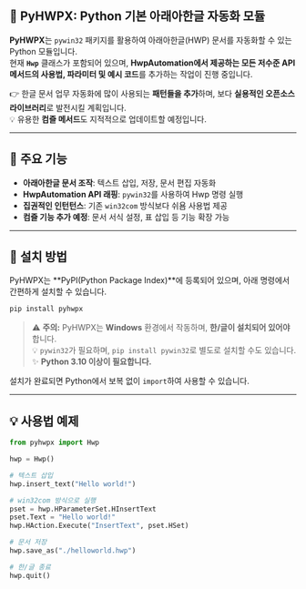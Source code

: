 ## 🐍 PyHWPX: Python 기본 아래아한글 자동화 모듈

**PyHWPX**는 `pywin32` 패키지를 활용하여 아래아한글(HWP) 문서를 자동화할 수 있는 Python 모듈입니다.  
현재 **`Hwp`** 클래스가 포함되어 있으며, **HwpAutomation에서 제공하는 모든 저수준 API 메서드의 사용법, 파라미터 및 예시 코드**를 추가하는 작업이 진행 중입니다.  

👉 한글 문서 업무 자동화에 많이 사용되는 **패턴들을 추가**하며, 보다 **실용적인 오픈소스 라이브러리**로 발전시킬 계획입니다.  
💡 유용한 **컴즐 메서드**도 지적적으로 업데이트할 예정입니다.

---

## **📌 주요 기능**
- **아래아한글 문서 조작**: 텍스트 삽입, 저장, 문서 편집 자동화
- **HwpAutomation API 래핑**: `pywin32`를 사용하여 Hwp 명령 실행
- **집권적인 인턴턴스**: 기존 `win32com` 방식보다 쉬욤 사용법 제공
- **컴즐 기능 추가 예정**: 문서 서식 설정, 표 삽입 등 기능 확장 가능  

---

## **🚀 설치 방법**
PyHWPX는 **PyPI(Python Package Index)**에 등록되어 있으며, 아래 명령에서 간편하게 설치할 수 있습니다.

```bash
pip install pyhwpx
```

> ⚠️ **주의:** PyHWPX는 **Windows** 환경에서 작동하며, **한/글이 설치되어 있어야** 합니다.  
> 💡 `pywin32`가 필요하며, `pip install pywin32`로 별도로 설치할 수도 있습니다.
> ✨ **Python 3.10 이상이 필요합니다.**

설치가 완료되면 Python에서 보복 없이 `import`하여 사용할 수 있습니다.

---

## **💡 사용법 예제**
```python
from pyhwpx import Hwp

hwp = Hwp()

# 텍스트 삽입
hwp.insert_text("Hello world!")

# win32com 방식으로 실행
pset = hwp.HParameterSet.HInsertText
pset.Text = "Hello world!"
hwp.HAction.Execute("InsertText", pset.HSet)

# 문서 저장
hwp.save_as("./helloworld.hwp")

# 한/글 종료
hwp.quit()
```

